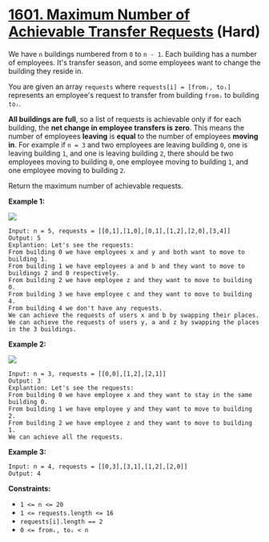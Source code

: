 # [1601. Maximum Number of Achievable Transfer Requests][link] (Hard)

[link]: https://leetcode.com/problems/maximum-number-of-achievable-transfer-requests/

We have `n` buildings numbered from `0` to `n - 1`. Each building has a number of employees. It's
transfer season, and some employees want to change the building they reside in.

You are given an array `requests` where `requests[i] = [fromᵢ, toᵢ]` represents an employee's
request to transfer from building `fromᵢ` to building `toᵢ`.

**All buildings are full**, so a list of requests is achievable only if for each building, the **net
change in employee transfers is zero**. This means the number of employees **leaving** is **equal**
to the number of employees **moving in**. For example if `n = 3` and two employees are leaving
building `0`, one is leaving building `1`, and one is leaving building `2`, there should be two
employees moving to building `0`, one employee moving to building `1`, and one employee moving to
building `2`.

Return the maximum number of achievable requests.

**Example 1:**

![](https://assets.leetcode.com/uploads/2020/09/10/move1.jpg)

```
Input: n = 5, requests = [[0,1],[1,0],[0,1],[1,2],[2,0],[3,4]]
Output: 5
Explantion: Let's see the requests:
From building 0 we have employees x and y and both want to move to building 1.
From building 1 we have employees a and b and they want to move to buildings 2 and 0 respectively.
From building 2 we have employee z and they want to move to building 0.
From building 3 we have employee c and they want to move to building 4.
From building 4 we don't have any requests.
We can achieve the requests of users x and b by swapping their places.
We can achieve the requests of users y, a and z by swapping the places in the 3 buildings.
```

**Example 2:**

![](https://assets.leetcode.com/uploads/2020/09/10/move2.jpg)

```
Input: n = 3, requests = [[0,0],[1,2],[2,1]]
Output: 3
Explantion: Let's see the requests:
From building 0 we have employee x and they want to stay in the same building 0.
From building 1 we have employee y and they want to move to building 2.
From building 2 we have employee z and they want to move to building 1.
We can achieve all the requests.
```

**Example 3:**

```
Input: n = 4, requests = [[0,3],[3,1],[1,2],[2,0]]
Output: 4
```

**Constraints:**

- `1 <= n <= 20`
- `1 <= requests.length <= 16`
- `requests[i].length == 2`
- `0 <= fromᵢ, toᵢ < n`

